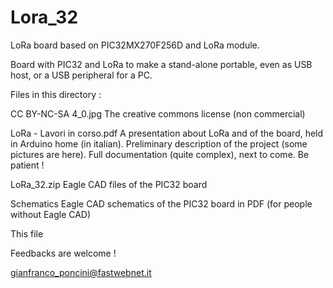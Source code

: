 # Lora_32
LoRa board based on PIC32MX270F256D and LoRa module.

Board with PIC32 and LoRa to make a stand-alone portable,
even as USB host,
or a USB peripheral for a PC.


Files in this directory :


CC BY-NC-SA 4_0.jpg
The creative commons license (non commercial)


LoRa - Lavori in corso.pdf
A presentation about LoRa and of the board,
held in Arduino home (in italian).
Preliminary description of the project (some pictures are here).
Full documentation (quite complex), next to come.
Be patient !


LoRa_32.zip
Eagle CAD files of the PIC32 board


Schematics
Eagle CAD schematics of the PIC32 board in PDF
(for people without Eagle CAD)


This file


Feedbacks are welcome !

gianfranco_poncini@fastwebnet.it
